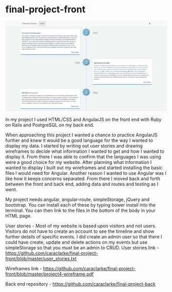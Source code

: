 # final-project-front

<img src="img/project4-front.png" alt="project 4 display">

In my project I used HTML/CSS and AngularJS on the front end with Ruby on Rails  and PostgreSQL on my back end.

When approaching this project I wanted a chance to practice AngularJS further and knew it would be a good language for the way I wanted to display my data. I started by writing out user stories and drawing wireframes to decide what information I wanted to get and how I wanted to display it. From there I was able to confirm that the languages I was using were a good choice for my website.
After planning what information I wanted to display I built out my wireframes and started installing the basic files I would need for Angular. Another reason I wanted to use Angular was I like how it keeps concerns separated.
From there I moved back and forth between the front and back end, adding data and routes and testing as I went.

My project needs angular, angular-route, simpleStorage, jQuery and bootstrap. You can install each of these by typing bower install <name> into the terminal. You can then link to the files in the bottom of the body in your HTML page.

User stories -
Most of my website is based upon visitors and not users. Visitors do not have to create an account to see the timeline and show further details of specific events.
I did create an admin user so that there I could have create, update and delete actions on my events but use simpleStorage so that you must be an admin to CRUD.
User stories link - https://github.com/caraclarke/final-project-front/blob/master/user_stories.txt

Wireframes link -
https://github.com/caraclarke/final-project-front/blob/master/project4-wireframe.pdf

Back end repository - https://github.com/caraclarke/final-project-back
